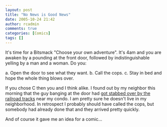 ```yaml
---
layout: post
title: "No News is Good News"
date: 2005-10-24 21:42
author: rcadmin
comments: true
categories: [Comics]
tags: []
---
```

It's time for a Bitsmack "Choose your own adventure". It's 4am and you are awaken by a pounding at the front door, followed by indistinguishable yelling by a man and a woman. Do you:

a. Open the door to see what they want.
b. Call the cops.
c. Stay in bed and hope the whole thing blows over. 

If you chose C then you and I think alike. I found out by my neighbor this morning that the guy banging at the door had <a href=http://www.nbc4i.com/news/5160029/detail.html>got stabbed over by the railroad tracks</a> near my condo. I am pretty sure he doesn't live in my neighborhood. In retrospect I probably should have called the cops, but somebody had already done that and they arrived pretty quickly. 

And of course it gave me an idea for a comic...
<!--more-->
<img src="http://www.bitsmack.com/wp/wp-content/comics/20051024.png" alt="" />
